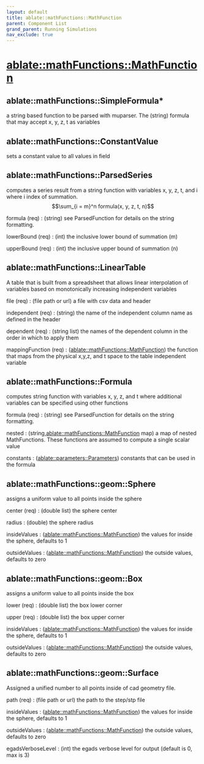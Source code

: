 ```yaml
---
layout: default
title: ablate::mathFunctions::MathFunction
parent: Component List
grand_parent: Running Simulations
nav_exclude: true
---
```

# [ablate::mathFunctions::MathFunction](./ablate::mathFunctions::MathFunction.html)
## ablate::mathFunctions::SimpleFormula*
a string based function to be parsed with muparser. The (string) formula that may accept x, y, z, t as variables

## ablate::mathFunctions::ConstantValue
sets a constant value to all values in field

## ablate::mathFunctions::ParsedSeries
 computes a series result from a string function with variables x, y, z, t, and i where i index of summation. $$\sum_{i = m}^n formula(x, y, z, t, n)$$

formula (req) 
: (string) see ParsedFunction for details on the string formatting.

lowerBound (req) 
: (int) the inclusive lower bound of summation (m)

upperBound (req) 
: (int) the inclusive upper bound of summation (n)

## ablate::mathFunctions::LinearTable
A table that is built from a spreadsheet that allows linear interpolation of variables based on monotonically increasing independent variables

file (req) 
: (file path or url) a file with csv data and header

independent (req) 
: (string) the name of the independent column name as defined in the header

dependent (req) 
: (string list) the names of the dependent column in the order in which to apply them

mappingFunction (req) 
: ([ablate::mathFunctions::MathFunction](./ablate::mathFunctions::MathFunction.html))  the function that maps from the physical x,y,z, and t space to the table independent variable

## ablate::mathFunctions::Formula
 computes string function with variables x, y, z, and t where additional variables can be specified using other functions

formula (req) 
: (string) see ParsedFunction for details on the string formatting.

nested
: (string,[ablate::mathFunctions::MathFunction](./ablate::mathFunctions::MathFunction.html) map) a map of nested MathFunctions.  These functions are assumed to compute a single scalar value

constants
: ([ablate::parameters::Parameters](./ablate::parameters::Parameters.html)) constants that can be used in the formula

## ablate::mathFunctions::geom::Sphere
assigns a uniform value to all points inside the sphere

center (req) 
: (double list) the sphere center

radius
: (double) the sphere radius

insideValues
: ([ablate::mathFunctions::MathFunction](./ablate::mathFunctions::MathFunction.html)) the values for inside the sphere, defaults to 1

outsideValues
: ([ablate::mathFunctions::MathFunction](./ablate::mathFunctions::MathFunction.html)) the outside values, defaults to zero

## ablate::mathFunctions::geom::Box
assigns a uniform value to all points inside the box

lower (req) 
: (double list) the box lower corner

upper (req) 
: (double list) the box upper corner

insideValues
: ([ablate::mathFunctions::MathFunction](./ablate::mathFunctions::MathFunction.html)) the values for inside the sphere, defaults to 1

outsideValues
: ([ablate::mathFunctions::MathFunction](./ablate::mathFunctions::MathFunction.html)) the outside values, defaults to zero

## ablate::mathFunctions::geom::Surface
Assigned a unified number to all points inside of cad geometry file.

path (req) 
: (file path or url) the path to the step/stp file

insideValues
: ([ablate::mathFunctions::MathFunction](./ablate::mathFunctions::MathFunction.html)) the values for inside the sphere, defaults to 1

outsideValues
: ([ablate::mathFunctions::MathFunction](./ablate::mathFunctions::MathFunction.html)) the outside values, defaults to zero

egadsVerboseLevel
: (int) the egads verbose level for output (default is 0, max is 3)

